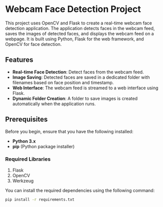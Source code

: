 # Webcam Face Detection Project

This project uses OpenCV and Flask to create a real-time webcam face detection application. The application detects faces in the webcam feed, saves the images of detected faces, and displays the webcam feed on a webpage. It is built using Python, Flask for the web framework, and OpenCV for face detection.

## Features

- **Real-time Face Detection**: Detect faces from the webcam feed.
- **Image Saving**: Detected faces are saved in a dedicated folder with filenames based on face position and timestamp.
- **Web Interface**: The webcam feed is streamed to a web interface using Flask.
- **Dynamic Folder Creation**: A folder to save images is created automatically when the application runs.

## Prerequisites

Before you begin, ensure that you have the following installed:

- **Python 3.x**
- **pip** (Python package installer)

### Required Libraries

1. Flask
2. OpenCV
3. Werkzeug

You can install the required dependencies using the following command:

```bash
pip install -r requirements.txt
